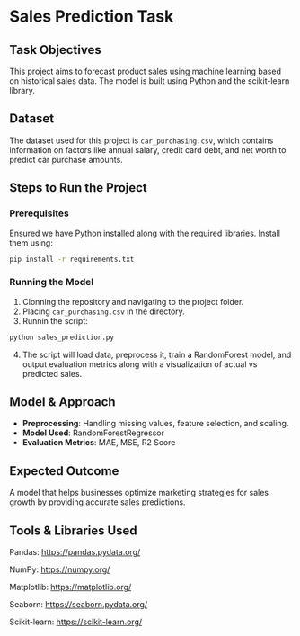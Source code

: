 # Sales Prediction Task

## Task Objectives
This project aims to forecast product sales using machine learning based on historical sales data. The model is built using Python and the scikit-learn library.

## Dataset
The dataset used for this project is `car_purchasing.csv`, which contains information on factors like annual salary, credit card debt, and net worth to predict car purchase amounts.

## Steps to Run the Project

### Prerequisites
Ensured we have Python installed along with the required libraries. Install them using:
```sh
pip install -r requirements.txt
```

### Running the Model
1. Clonning the repository and navigating to the project folder.
2. Placing `car_purchasing.csv` in the directory.
3. Runnin the script:
```sh
python sales_prediction.py
```
4. The script will load data, preprocess it, train a RandomForest model, and output evaluation metrics along with a visualization of actual vs predicted sales.

## Model & Approach
- **Preprocessing**: Handling missing values, feature selection, and scaling.
- **Model Used**: RandomForestRegressor
- **Evaluation Metrics**: MAE, MSE, R2 Score

## Expected Outcome
A model that helps businesses optimize marketing strategies for sales growth by providing accurate sales predictions.

## Tools & Libraries Used

Pandas: https://pandas.pydata.org/

NumPy: https://numpy.org/

Matplotlib: https://matplotlib.org/

Seaborn: https://seaborn.pydata.org/

Scikit-learn: https://scikit-learn.org/

